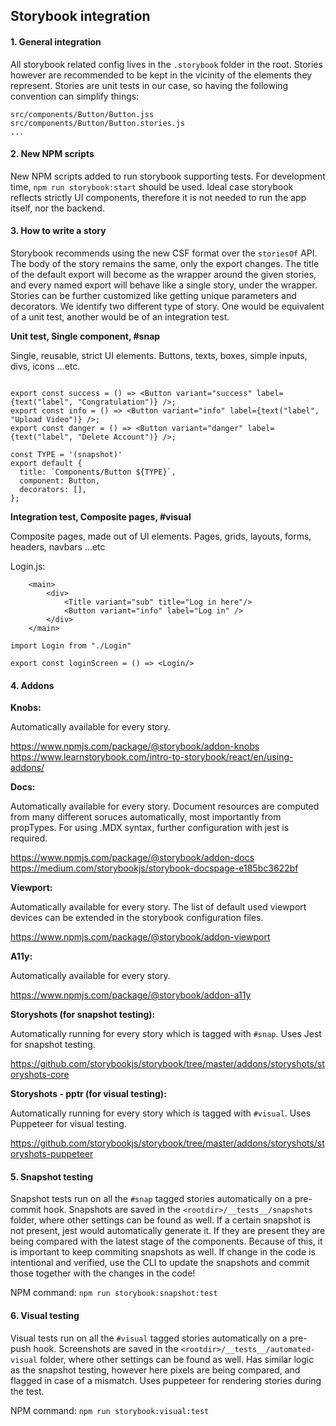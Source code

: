 ## Storybook integration

#### 1. General integration

All storybook related config lives in the `.storybook` folder in the root. Stories however are recommended to be kept in the vicinity of the elements they represent. Stories are unit tests in our case, so having the following convention can simplify things:

```
src/components/Button/Button.jss
src/components/Button/Button.stories.js
...
```

#### 2. New NPM scripts

New NPM scripts added to run storybook supporting tests. For development time, `npm run storybook:start` should be used. Ideal case storybook reflects strictly UI components, therefore it is not needed to run the app itself, nor the backend.

#### 3. How to write a story

Storybook recommends using the new CSF format over the `storiesOf` API. The body of the story remains the same, only the export changes. The title of the default export will become as the wrapper around the given stories, and every named export will behave like a single story, under the wrapper. Stories can be further customized like getting unique parameters and decorators.
We identify two different type of story. One would be equivalent of a unit test, another would be of an integration test.

**Unit test, Single component, #snap**

Single, reusable, strict UI elements. Buttons, texts, boxes, simple inputs, divs, icons ...etc.

```

export const success = () => <Button variant="success" label={text("label", "Congratulation")} />;
export const info = () => <Button variant="info" label={text("label", "Upload Video")} />;
export const danger = () => <Button variant="danger" label={text("label", "Delete Account")} />;

const TYPE = '(snapshot)'
export default {
  title: `Components/Button ${TYPE}`,
  component: Button,
  decorators: [],
};

```

**Integration test, Composite pages, #visual**

Composite pages, made out of UI elements. Pages, grids, layouts, forms, headers, navbars ...etc

Login.js:

```
    <main>
        <div>
            <Title variant="sub" title="Log in here"/>
            <Button variant="info" label="Log in" />
        </div>
    </main>
```

```
import Login from "./Login"

export const loginScreen = () => <Login/>
```

#### 4. Addons

**Knobs:**

Automatically available for every story.

https://www.npmjs.com/package/@storybook/addon-knobs
https://www.learnstorybook.com/intro-to-storybook/react/en/using-addons/

**Docs:**

Automatically available for every story. Document resources are computed from many different soruces automatically,
most importantly from propTypes. For using .MDX syntax, further configuration with jest is required.

https://www.npmjs.com/package/@storybook/addon-docs
https://medium.com/storybookjs/storybook-docspage-e185bc3622bf

**Viewport:**

Automatically available for every story. The list of default used viewport devices can be extended in the storybook
configuration files.

https://www.npmjs.com/package/@storybook/addon-viewport

**A11y:**

Automatically available for every story.

https://www.npmjs.com/package/@storybook/addon-a11y

**Storyshots (for snapshot testing):**

Automatically running for every story which is tagged with `#snap`. Uses Jest for snapshot testing.

https://github.com/storybookjs/storybook/tree/master/addons/storyshots/storyshots-core

**Storyshots - pptr (for visual testing):**

Automatically running for every story which is tagged with `#visual`. Uses Puppeteer for visual testing.

https://github.com/storybookjs/storybook/tree/master/addons/storyshots/storyshots-puppeteer

#### 5. Snapshot testing

Snapshot tests run on all the `#snap` tagged stories automatically on a pre-commit hook. Snapshots are saved in the `<rootdir>/__tests__/snapshots` folder, where other settings can be found as well. If a certain snapshot is not present, jest would automatically generate it. If they are present they are being compared with the latest stage of the components. Because of this, it is important to keep commiting snapshots as well.
If change in the code is intentional and verified, use the CLI to update the snapshots and commit those together with the changes in the code!

NPM command: `npm run storybook:snapshot:test`

#### 6. Visual testing

Visual tests run on all the `#visual` tagged stories automatically on a pre-push hook. Screenshots are saved in the `<rootdir>/__tests__/automated-visual` folder, where other settings can be found as well. Has similar logic as the snapshot testing, however here pixels are being compared, and flagged in case of a mismatch. Uses puppeteer for rendering stories during the test.

NPM command: `npm run storybook:visual:test`
